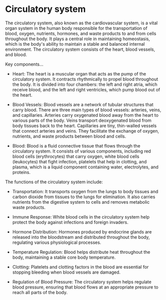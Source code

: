 # Circulatory system

The circulatory system, also known as the cardiovascular system, is a vital organ system in the human body responsible for the transportation of blood, oxygen, nutrients, hormones, and waste products to and from cells throughout the body. It plays a central role in maintaining homeostasis, which is the body's ability to maintain a stable and balanced internal environment. The circulatory system consists of the heart, blood vessels, and blood.

Key components…

* Heart: The heart is a muscular organ that acts as the pump of the circulatory system. It contracts rhythmically to propel blood throughout the body. It is divided into four chambers: the left and right atria, which receive blood, and the left and right ventricles, which pump blood out of the heart.

* Blood Vessels: Blood vessels are a network of tubular structures that carry blood. There are three main types of blood vessels: arteries, veins, and capillaries. Arteries carry oxygenated blood away from the heart to various parts of the body. Veins transport deoxygenated blood from body tissues back to the heart. Capillaries are tiny, thin-walled vessels that connect arteries and veins. They facilitate the exchange of oxygen, nutrients, and waste products between blood and cells.

* Blood: Blood is a fluid connective tissue that flows through the circulatory system. It consists of various components, including red blood cells (erythrocytes) that carry oxygen, white blood cells (leukocytes) that fight infection, platelets that help in clotting, and plasma, which is a liquid component containing water, electrolytes, and proteins.

The functions of the circulatory system include:

* Transportation: It transports oxygen from the lungs to body tissues and carbon dioxide from tissues to the lungs for elimination. It also carries nutrients from the digestive system to cells and removes metabolic waste products.

* Immune Response: White blood cells in the circulatory system help protect the body against infections and foreign invaders.

* Hormone Distribution: Hormones produced by endocrine glands are released into the bloodstream and distributed throughout the body, regulating various physiological processes.

* Temperature Regulation: Blood helps distribute heat throughout the body, maintaining a stable core body temperature.

* Clotting: Platelets and clotting factors in the blood are essential for stopping bleeding when blood vessels are damaged.

* Regulation of Blood Pressure: The circulatory system helps regulate blood pressure, ensuring that blood flows at an appropriate pressure to reach all parts of the body.
